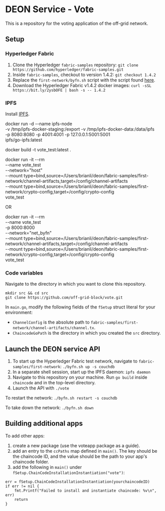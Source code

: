 # DEON Service - Vote
This is a repository for the voting application of the off-grid network.

## Setup

### Hyperledger Fabric

1. Clone the Hyperledger `fabric-samples` repository:
```git clone https://github.com/hyperledger/fabric-samples.git```
2. Inside `fabric-samples`, checkout to version 1.4.2:
```git checkout 1.4.2```
3. Replace the `first-network/byfn.sh` script with the script found [here](https://github.com/off-grid-block/off-grid-net/blob/master/cyfn.sh).
4. Download the Hyperledger Fabric v1.4.2 docker images:
```curl -sSL https://bit.ly/2ysbOFE | bash -s -- 1.4.2```

### IPFS

Install [IPFS](https://docs.ipfs.io/install/).

docker run -d --name ipfs-node \
  -v /tmp/ipfs-docker-staging:/export -v /tmp/ipfs-docker-data:/data/ipfs \
  -p 8080:8080 -p 4001:4001 -p 127.0.0.1:5001:5001 \
  ipfs/go-ipfs:latest


docker build -t vote_test:latest .

docker run -it --rm \
--name vote_test \
--network="host" \
--mount type=bind,source=/Users/brianli/deon/fabric-samples/first-network/channel-artifacts,target=/config/channel-artifacts \
--mount type=bind,source=/Users/brianli/deon/fabric-samples/first-network/crypto-config,target=/config/crypto-config \
vote_test

OR

docker run -it --rm \
--name vote_test \
-p 8000:8000 \
--network="net_byfn" \
--mount type=bind,source=/Users/brianli/deon/fabric-samples/first-network/channel-artifacts,target=/config/channel-artifacts \
--mount type=bind,source=/Users/brianli/deon/fabric-samples/first-network/crypto-config,target=/config/crypto-config \
vote_test


### Code variables

Navigate to the directory in which you want to clone this repository.
```
mkdir src && cd src
git clone https://github.com/off-grid-block/vote.git
```

In `main.go`, modify the following fields of the `fSetup` struct literal for your environment:

- `ChannelConfig` is the absolute path to `fabric-samples/first-network/channel-artifacts/channel.tx`.
- `ChaincodeGoPath` is the directory in which you created the `src` directory.

## Launch the DEON service API

1. To start up the Hyperledger Fabric test network, navigate to `fabric-samples/first-network`:
```./byfn.sh up -s couchdb```
2. In a separate shell session, start up the IPFS daemon:
```ipfs daemon```
3. Navigate to this repository on your machine. Run `go build` inside `chaincode` and in the top-level directory. 
4. Launch the API with `./vote`

To restart the network:
```./byfn.sh restart -s couchdb```

To take down the network:
```./byfn.sh down```


## Building additional apps

To add other apps: 

1. create a new package (use the voteapp package as a guide).
2. add an entry to the `ccPaths` map defined in `main()`. The key should be the chaincode ID, and the value should be the path to your app's chaincode folder.
3. add the following in `main()` under `fSetup.ChainCodeInstallationInstantiation("vote")`:
```
err = fSetup.ChainCodeInstallationInstantiation(yourchaincodeID)
if err != nil {
	fmt.Printf("Failed to install and instantiate chaincode: %v\n", err)
	return
}
```
